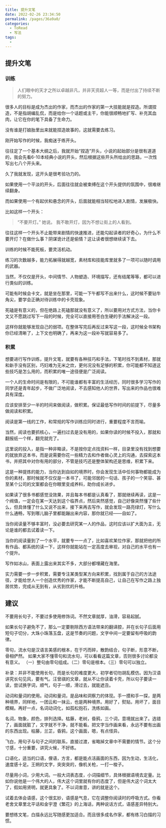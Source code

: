 ```yaml
---
title: 提升文笔
date: 2022-02-26 23:34:50
permalink: /pages/36a9a0/
categories:
  - ToRead
  - 写法
tags:
  - 
---
```

## 提升文笔

### 训练

> 人们眼中的天才之所以卓越非凡，并非天资超人一等，而是付出了持续不断的努力。

很多人的目标是成为杰出的作家，而杰出的作家的第一大技能就是捏造。所谓捏造，不是指胡编乱侃，而是给你一个话题或主干，你能很顺畅地扩写、补充其血肉，让它在你的笔下具备了生命力。

没有谁是打娘胎里出来就能捏造故事的，这就需要去练习。

刚开始写作的时候，我痴迷于练开头。

往往定了一个基本大纲之后，我就开始“捏造”开头，小说的起始部分是很有道道的，我会先看6-10本经典小说的开头，然后根据这些开头所给出的思路，一次性写出七八个开头来。

久了我就发现，这开头是很考验功力的。

如果使用一个平淡的开头，后面往往就会被束缚在这个开头提供的氛围中，很难继续翻身。

而如果使用一个有起伏和悬念的开头，后面就能相当轻松地进入剧情，发展极快。

比如这样一个开头：

> “不要开灯。” 她说。
> 我不敢开灯，因为不想让街上的人看到。

往往这样一个开头不止能带来剧情的快速推进，还能勾起读者的好奇心，为什么不要开灯？在做什么事？阴谋诡计还是偷情？这让读者很想继续读下去。

训练的时候不能死板，要灵活机动。

练习的次数越多，能力拓展得就越宽，素材库和技能库里就多了一项可以随时调用的武器。

当然，不仅仅是开头，中间情节、人物塑造、环境描写，还有结尾等等，都可以进行类似的训练。

可能有时候会卡文，就是坐在那里，可能一下午都写不出来什么，这时候不要钻牛角尖，要学会正确对待训练中的卡壳现象。

死磕是有意义的，但在绝路上死磕那就没有意义了，所以要用对方式方法，当你卡文又不愿跳过写下一段的时候，完全可以直接用苍白生硬的手法解决这一段。

这样你就能够发现自己的弱项。在整体写完后再反过来写这一段，这时候全书架构你已经清晰了，上下文也明确了，再来为这一段补写就容易多了。

### 积累

想要进行写作训练，提升文笔，就要有各种技巧和手法，下笔时找不到素材，那就和新手没有区别，巧妇难为无米之炊，更何况没有足够的积累，你可能都不知道这些技巧是怎么用的，而积累的唯一途径便是广泛阅读。

一个人的生命时间是有限的，不可能谁都有丰富的生活经历，同时很多学习写作的同学还是青年起步，不做广泛地阅读，不去感知他人的世界，写出来的作品也很难具有深度。

应该安排至少一半的时间来做阅读，做积累。保证最低写作时间的前提下，尽量多做阅读和积累。

阅读是第一线的工作，和常规的写作训练应同时进行，重要程度不言而喻。

当然，阅读也要抓核心，一遍扫过去是没有用的，如果你读的时候不投入，那就和翻报纸一个样，翻完就完了。

这里说的投入，是指一种非略读，不是按你定点找资料一样，目录里没有找到想要的就放弃这本书，而是说需要你花一些精力去和作者做心灵上的沟通，去探索这本书，并把其中对你有用的部分，不管是技巧还是整体架构还是思维，积累下来。

这是一种提炼的能力，当你达到自如的境界时，你会发现生活中任何事物都能成为你的素材，那时候就不仅仅是一本书了，可能邻居的一句话、孩子的一个笑容、甚至某个公司的文案都会在你眼里变成养料，助你成长进步。

如果读了很多书都感觉没效果，并且每本书都是认真看了，那就继续再读，这是一个阀值，一定会在某一天达到这个临界点，然后突然感觉，自己好像突然懂了些什么，但具体懂了什么又说不出来，接下来再去写作，就会发现一路亮绿灯，写什么什么通畅，写到哪儿脑子里都能蹦出来内容，那你就已经——自如了。

当你阅读量不够丰富时，没必要去研究某一人的作品，这时应该以扩大面为主，无论是谁的都去试着读一下。

当你的阅读量到了一个水平，就要专一一点了，比如喜欢某位作家，那就把他的所有作品、都系统的读一下，这样你就能站在一定高度去审视，对自己的水平也有一个提升。

写作如冰山，表面上露出来其实不多，大部分都埋藏在海里。

实力需要一步一步积累，需要专注某类型某方向来积累，找到属于自己的方法途径，才能给世人一个创造优秀的作家，才能不断提高自己，让自己在写作之路上独居优势，完成从无到有，从劣到优的升格。

## 建议

不要用长句子，不要过多使用修饰词。不然文章就厚，油滑，容易起腻。

如果长句子避免不了，那么一定要剔除西方语法带来的翻译腔，并在长句子后面用短句子切分，大珠小珠落玉盘，这是节奏的问题，文字中间一定要留有呼吸的韵律。



零句，流水句是汉语言美感的根本，在于巧而碎，散韵结合，句子断，形意不断，骨相俨然。
如果大家不懂零句和流水句，可以看看这篇文章，否则很多讨论都没有意义。
（一）整句由零句组成。（二）零句是根本。（三）零句可以独立。

补录：并非不能使用长句，而是长句的难度更大，初学者切勿胡乱模仿。因为汉语讲究长句见风，要有气。汪曾祺的文章，就从不让你读着卡壳，所以句子要读一读，尝试换字词，顺气，句子一顺，滑过去，就能遮丑。



动词和量词的使用。动词和量词，是品味和洞察力的体现。手一摸和手一探，是两种境界，同样地，一团云和一抹云，也是两种境界。用好了，熨贴，用坏了，面目模糊。再好一点，名词动词化，如孤松抱石，洗练如画。



名词，物象，颜色，排列选择。枯藤，老树，昏鸦，三个词，意境就出来了。选错了，画面就脏了，文字就不干净，就不能看。把文字当作画来看，永远不要有出画的东西出现。枯藤，兰芷，昏鸦，这个画面，嗯，有点怪异。



飞白，用句子与句子之间的联系，直接过渡，省略掉文章中不需要的情节。这个分寸感，十分重要，讲究火候，不好练。



口语化，适当的口语，俚语，方言，都是能点活画面的东西，因为生动，生活化，速度感十足。王朔的文字，突突突的，像机关枪，一打一梭子。



尽量用小词，少用大词。一般大词表态度，小词描细节，具体根据语境去定量。比如你说他是一个伟大的人，伟大这个词里就有你的态度了，但是伟大这个词太大了，假如用贤明，就更具象了。不以词害意，讲的就是这个。



试着去体会语感，这个很玄妙，语感是气息，它在调整你阅读时的呼吸方式。你看老舍文章里北平话和金宇澄《繁花》的上海话，两种说话方式，语感差异特别大。



要想练文笔，白描永远比写随感更加适合。而且很多成名作家，都有练习白描的习惯。

